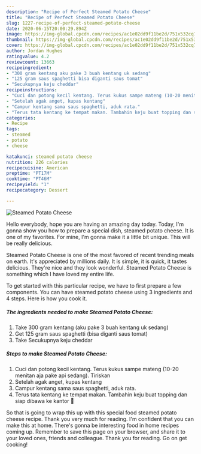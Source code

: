 ```yaml
---
description: "Recipe of Perfect Steamed Potato Cheese"
title: "Recipe of Perfect Steamed Potato Cheese"
slug: 1227-recipe-of-perfect-steamed-potato-cheese
date: 2020-06-15T20:00:29.894Z
image: https://img-global.cpcdn.com/recipes/ac1e02dd9f11be2d/751x532cq70/steamed-potato-cheese-foto-resep-utama.jpg
thumbnail: https://img-global.cpcdn.com/recipes/ac1e02dd9f11be2d/751x532cq70/steamed-potato-cheese-foto-resep-utama.jpg
cover: https://img-global.cpcdn.com/recipes/ac1e02dd9f11be2d/751x532cq70/steamed-potato-cheese-foto-resep-utama.jpg
author: Jordan Hughes
ratingvalue: 4.2
reviewcount: 13663
recipeingredient:
- "300 gram kentang aku pake 3 buah kentang uk sedang"
- "125 gram saus spaghetti bisa diganti saus tomat"
- "Secukupnya keju cheddar"
recipeinstructions:
- "Cuci dan potong kecil kentang. Terus kukus sampe mateng (10-20 menitan aja pake api sedang). Tiriskan"
- "Setelah agak anget, kupas kentang"
- "Campur kentang sama saus spaghetti, aduk rata."
- "Terus tata kentang ke tempat makan. Tambahin keju buat topping dan siap dibawa ke kantor 🥰"
categories:
- Recipe
tags:
- steamed
- potato
- cheese

katakunci: steamed potato cheese 
nutrition: 226 calories
recipecuisine: American
preptime: "PT17M"
cooktime: "PT46M"
recipeyield: "1"
recipecategory: Dessert

---
```



![Steamed Potato Cheese](https://img-global.cpcdn.com/recipes/ac1e02dd9f11be2d/751x532cq70/steamed-potato-cheese-foto-resep-utama.jpg)

Hello everybody, hope you are having an amazing day today. Today, I'm gonna show you how to prepare a special dish, steamed potato cheese. It is one of my favorites. For mine, I'm gonna make it a little bit unique. This will be really delicious.

Steamed Potato Cheese is one of the most favored of recent trending meals on earth. It's appreciated by millions daily. It is simple, it is quick, it tastes delicious. They're nice and they look wonderful. Steamed Potato Cheese is something which I have loved my entire life.




To get started with this particular recipe, we have to first prepare a few components. You can have steamed potato cheese using 3 ingredients and 4 steps. Here is how you cook it.

<!--inarticleads1-->

##### The ingredients needed to make Steamed Potato Cheese:

1. Take 300 gram kentang (aku pake 3 buah kentang uk sedang)
1. Get 125 gram saus spaghetti (bisa diganti saus tomat)
1. Take Secukupnya keju cheddar




<!--inarticleads2-->

##### Steps to make Steamed Potato Cheese:

1. Cuci dan potong kecil kentang. Terus kukus sampe mateng (10-20 menitan aja pake api sedang). Tiriskan
1. Setelah agak anget, kupas kentang
1. Campur kentang sama saus spaghetti, aduk rata.
1. Terus tata kentang ke tempat makan. Tambahin keju buat topping dan siap dibawa ke kantor 🥰




So that is going to wrap this up with this special food steamed potato cheese recipe. Thank you very much for reading. I'm confident that you can make this at home. There's gonna be interesting food in home recipes coming up. Remember to save this page on your browser, and share it to your loved ones, friends and colleague. Thank you for reading. Go on get cooking!
